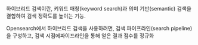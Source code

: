 하이브리드 검색이란, 키워드 매칭(keyword search)과 의미 기반(semantic) 검색을 결합하여 검색 정확도를 높이는 기능.

Opensearch에서 하이브리드 검색을 사용하려면, 검색 파이프라인(search pipeline)을 구성하고, 검색 시점에파이프라인을 통해 얻은 결과 점수를 정규화